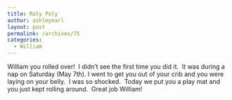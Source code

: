 ```yaml
---
title: Roly Poly
author: ashleyearl
layout: post
permalink: /archives/75
categories:
  - William
---
```

William you rolled over!  I didn&#8217;t see the first time you did it.  It was during a nap on Saturday (May 7th). I went to get you out of your crib and you were laying on your belly.  I was so shocked.  Today we put you a play mat and you just kept rolling around.  Great job William!
